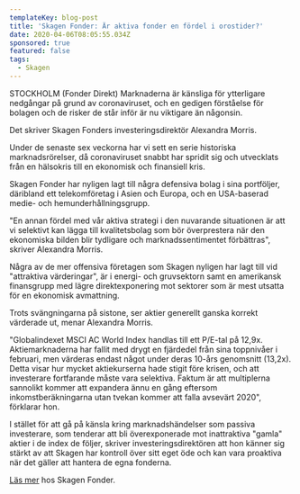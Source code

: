 ```yaml
---
templateKey: blog-post
title: 'Skagen Fonder: Är aktiva fonder en fördel i orostider?'
date: 2020-04-06T08:05:55.034Z
sponsored: true
featured: false
tags:
  - Skagen
---
```

STOCKHOLM (Fonder Direkt) Marknaderna är känsliga för ytterligare nedgångar på grund av coronaviruset, och en gedigen förståelse för bolagen och de risker de står inför är nu viktigare än någonsin.

Det skriver Skagen Fonders investeringsdirektör Alexandra Morris.

Under de senaste sex veckorna har vi sett en serie historiska marknadsrörelser, då coronaviruset snabbt har spridit sig och utvecklats från en hälsokris till en ekonomisk och finansiell kris.

Skagen Fonder har nyligen lagt till några defensiva bolag i sina portföljer, däribland ett telekomföretag i Asien och Europa, och en USA-baserad medie- och hemunderhållningsgrupp.

"En annan fördel med vår aktiva strategi i den nuvarande situationen är att vi selektivt kan lägga till kvalitetsbolag som bör överprestera när den ekonomiska bilden blir tydligare och marknadssentimentet förbättras", skriver Alexandra Morris.

Några av de mer offensiva företagen som Skagen nyligen har lagt till vid "attraktiva värderingar", är i energi- och gruvsektorn samt en amerikansk finansgrupp med lägre direktexponering mot sektorer som är mest utsatta för en ekonomisk avmattning.

Trots svängningarna på sistone, ser aktier generellt ganska korrekt värderade ut, menar Alexandra Morris.

"Globalindexet MSCI AC World Index handlas till ett P/E-tal på 12,9x. Aktiemarknaderna har fallit med drygt en fjärdedel från sina toppnivåer i februari, men värderas endast något under deras 10-års genomsnitt (13,2x). Detta visar hur mycket aktiekurserna hade stigit före krisen, och att investerare fortfarande måste vara selektiva. Faktum är att multiplerna sannolikt kommer att expandera ännu en gång eftersom inkomstberäkningarna utan tvekan kommer att falla avsevärt 2020", förklarar hon.

I stället för att gå på känsla kring marknadshändelser som passiva investerare, som tenderar att bli överexponerade mot inattraktiva "gamla" aktier i de index de följer, skriver investeringsdirektören att hon känner sig stärkt av att Skagen har kontroll över sitt eget öde och kan vara proaktiva när det gäller att hantera de egna fonderna.

[Läs mer](https://www.skagenfonder.se/tema/coronavirus/samlat-och-forsiktigt/?utm_campaign=unspecified&utm_content=unspecified&utm_medium=email&utm_source=apsis-anp-3) hos Skagen Fonder.